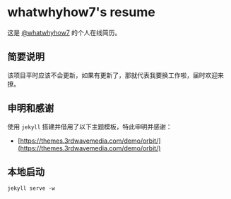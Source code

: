 # whatwhyhow7's resume

这是 [@whatwhyhow7](https://whatwhyhow7.github.io/resume) 的个人在线简历。

## 简要说明

该项目平时应该不会更新，如果有更新了，那就代表我要换工作啦，届时欢迎来撩。

## 申明和感谢

使用 `jekyll` 搭建并借用了以下主题模板，特此申明并感谢：

- [https://themes.3rdwavemedia.com/demo/orbit/](https://themes.3rdwavemedia.com/demo/orbit/)

## 本地启动

```shell
jekyll serve -w
```